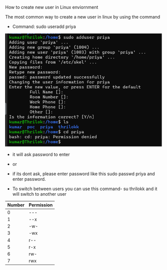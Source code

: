 How to create new user in Linux enviornment

The most common way to create a new user in linux by using the command

- Command: sudo useradd priya

![alt text](image.png)
- it will ask password to enter 

- or

- if its dont ask, please enter password like this sudo passwd priya and enter password.

- To switch between users you can use this command- su thrilokk and it will switch to another user

| Number  |	Permission |
| -----   | ---------- |
| 0	      | ---        |
| 1	      | --x        |
| 2	      | -w-        |
| 3	      | -wx        |
| 4	      | r--        |
|5	      | r-x        |
|6 	      | rw-        |
|7	      | rwx        |

